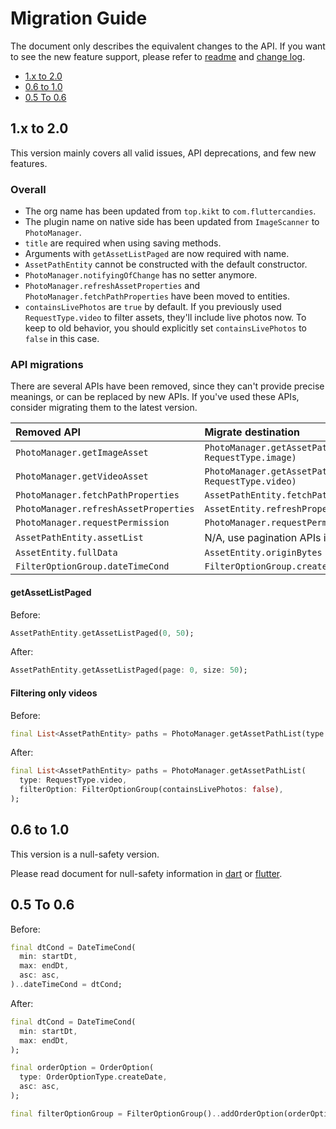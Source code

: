 # Migration Guide

The document only describes the equivalent changes to the API.
If you want to see the new feature support, please refer to [readme][] and [change log][].

- [1.x to 2.0](#1x-to-20)
- [0.6 to 1.0](#06-to-10)
- [0.5 To 0.6](#05-to-06)

## 1.x to 2.0

This version mainly covers all valid issues, API deprecations, and few new features.

### Overall

- The org name has been updated from `top.kikt` to `com.fluttercandies`.
- The plugin name on native side has been updated from `ImageScanner` to `PhotoManager`.
- `title` are required when using saving methods.
- Arguments with `getAssetListPaged` are now required with name.
- `AssetPathEntity` cannot be constructed with the default constructor.
- `PhotoManager.notifyingOfChange` has no setter anymore.
- `PhotoManager.refreshAssetProperties` and `PhotoManager.fetchPathProperties` have been moved to entities.
- `containsLivePhotos` are `true` by default.
  If you previously used `RequestType.video` to filter assets, they'll include live photos now.
  To keep to old behavior, you should explicitly set `containsLivePhotos` to `false` in this case.

### API migrations

There are several APIs have been removed, since they can't provide precise meanings, or can be replaced by new APIs.
If you've used these APIs, consider migrating them to the latest version.

| Removed API                           | Migrate destination                                      |
| :------------------------------------ | :------------------------------------------------------- |
| `PhotoManager.getImageAsset`          | `PhotoManager.getAssetPathList(type: RequestType.image)` |
| `PhotoManager.getVideoAsset`          | `PhotoManager.getAssetPathList(type: RequestType.video)` |
| `PhotoManager.fetchPathProperties`    | `AssetPathEntity.fetchPathProperties`                    |
| `PhotoManager.refreshAssetProperties` | `AssetEntity.refreshProperties`                          |
| `PhotoManager.requestPermission`      | `PhotoManager.requestPermissionExtend`                   |
| `AssetPathEntity.assetList`           | N/A, use pagination APIs instead                         |
| `AssetEntity.fullData`                | `AssetEntity.originBytes`                                |
| `FilterOptionGroup.dateTimeCond`      | `FilterOptionGroup.createTimeCond`                       |

#### getAssetListPaged

Before:
```dart
AssetPathEntity.getAssetListPaged(0, 50);
```

After:
```dart
AssetPathEntity.getAssetListPaged(page: 0, size: 50);
```

#### Filtering only videos

Before:
```dart
final List<AssetPathEntity> paths = PhotoManager.getAssetPathList(type: RequestType.video);
```

After:
```dart
final List<AssetPathEntity> paths = PhotoManager.getAssetPathList(
  type: RequestType.video,
  filterOption: FilterOptionGroup(containsLivePhotos: false),
);
```

## 0.6 to 1.0

This version is a null-safety version.

Please read document for null-safety information in [dart][dart-safe] or [flutter][flutter-safe].

[flutter-safe]: https://flutter.cn/docs/null-safety
[dart-safe]: https://dart.cn/null-safety

## 0.5 To 0.6

Before:

```dart
final dtCond = DateTimeCond(
  min: startDt,
  max: endDt,
  asc: asc,
)..dateTimeCond = dtCond;
```

After:

```dart
final dtCond = DateTimeCond(
  min: startDt,
  max: endDt,
);

final orderOption = OrderOption(
  type: OrderOptionType.createDate,
  asc: asc,
);

final filterOptionGroup = FilterOptionGroup()..addOrderOption(orderOption);
```

[readme]: ./README.md
[change log]: ./CHANGELOG.md
